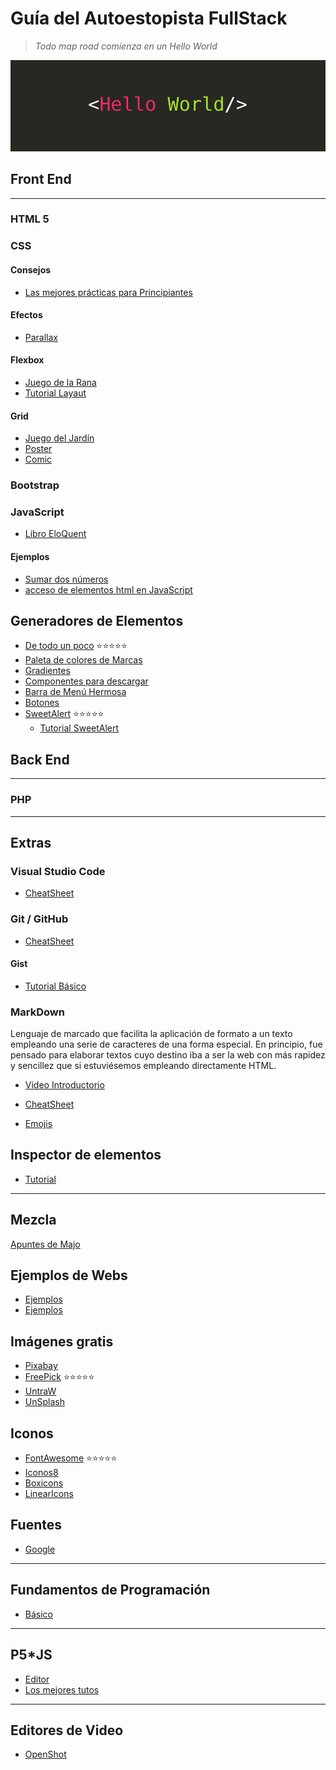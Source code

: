 # Guía del **Autoestopista** FullStack

> _Todo map road comienza en un Hello World_

![Hello](hello-world-banner.jpg)

## Front End

---

### HTML 5

### CSS

#### Consejos

- [Las mejores prácticas para Principiantes](https://code.tutsplus.com/es/tutorials/30-css-best-practices-for-beginners--net-6741)

#### Efectos

- [Parallax](https://www.youtube.com/watch?v=LXMcGKBVeHI)

#### Flexbox

- [Juego de la Rana](https://flexboxfroggy.com/#es)
- [Tutorial Layaut](https://www.youtube.com/watch?v=IP0ZZFBShOI)

#### Grid

- [Juego del Jardín](https://cssgridgarden.com/#es)
- [Poster](https://css-tricks.com/product/css-grid-poster-digital-download/)
- [Comic](https://platzi.com/blog/crea-un-comic-responsive-con-css-grid/)

### Bootstrap

### JavaScript

- [Libro EloQuent](https://eloquentjs-es.thedojo.mx/)

#### Ejemplos

- [Sumar dos números](https://tpec05.blogspot.com/2017/05/sumar-dos-numeros-ingresados-por-el.html?m=1)
- [acceso de elementos html en JavaScript](https://tpec05.blogspot.com/2019/03/introduccion-al-acceso-de-elementos.html?m=1)

## Generadores de Elementos

- [De todo un poco](https://preview.redd.it/8341g68g1v7y.png?width=960&crop=smart&auto=webp&s=a1f843e73cd586f67e9b4e451f963d21fbbb23ce) :star::star::star::star::star:
- [Paleta de colores de Marcas](https://brandcolors.net/)
- [Gradientes](https://uigradients.com/#SeaBlue)
- [Componentes para descargar](https://tailwindcomponents.com/)
- [Barra de Menú Hermosa](https://betterprogramming.pub/8-frontend-coding-ideas-that-will-inspire-you-to-code-7ed8481919fe)
- [Botones](https://www.bestcssbuttongenerator.com/#/33)
- [SweetAlert](https://sweetalert2.github.io/#usage) :star::star::star::star::star:
  - [Tutorial SweetAlert](https://www.youtube.com/watch?v=NDASIexWyhU)

## Back End

---

### PHP

---

## Extras

### Visual Studio Code

- [CheatSheet](https://code.visualstudio.com/assets/docs/getstarted/tips-and-tricks/KeyboardReferenceSheet.png)

### Git / GitHub

- [CheatSheet](https://preview.redd.it/8341g68g1v7y.png?width=960&crop=smart&auto=webp&s=a1f843e73cd586f67e9b4e451f963d21fbbb23ce)

#### Gist

- [Tutorial Básico](https://www.youtube.com/watch?v=OfzGbQcLa0o)

### MarkDown

Lenguaje de marcado que facilita la aplicación de formato a un texto empleando una serie de caracteres de una forma especial. En principio, fue pensado para elaborar textos cuyo destino iba a ser la web con más rapidez y sencillez que si estuviésemos empleando directamente HTML.

- [Video Introductorio](https://www.youtube.com/watch?v=oxaH9CFpeEE)

- [CheatSheet](https://github.com/adam-p/markdown-here/wiki/Markdown-Here-Cheatsheet#videos)

- [Emojis](https://gist.github.com/rxaviers/7360908)

## Inspector de elementos

- [Tutorial](https://www.youtube.com/playlist?list=PLf8XMtbjh0dUkSTouz5cyvI1xEM0gLJ7h)

---

## Mezcla

[Apuntes de Majo](https://losapuntesdemajo.vercel.app/)

## Ejemplos de Webs

- [Ejemplos](https://es.site123.com/ejemplos-de-p%C3%A1ginas-web)
- [Ejemplos](https://mycodelesswebsite.com/es-ejemplos-de-sitios-web/)

## Imágenes gratis

- [Pixabay](https://tailwindcomponents.com/)
- [FreePick](https://www.freepik.es/) :star::star::star::star::star:
- [UntraW](https://undraw.co/illustrations)
- [UnSplash](https://unsplash.com/)

## Iconos

- [FontAwesome](https://fontawesome.com/) :star::star::star::star::star:
- [Iconos8](https://iconos8.es/)
- [Boxicons](https://boxicons.com/)
- [LinearIcons](https://linearicons.com/free)

## Fuentes

- [Google](https://fonts.google.com/)

---

## Fundamentos de Programación

- [Básico](https://betterprogramming.pub/8-frontend-coding-ideas-that-will-inspire-you-to-code-7ed8481919fe)

---

## P5\*JS

- [Editor](https://p5js.org/es/)
- [Los mejores tutos](https://www.youtube.com/c/TheCodingTrain)

---

## Editores de Video

- [OpenShot](https://www.openshot.org/es/)
